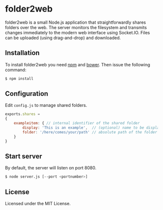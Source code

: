 folder2web
==========

folder2web is a small Node.js application that straightforwardly shares folders over the web. The server monitors the filesystem and transmits changes immediately to the modern web interface using Socket.IO. Files can be uploaded (using drag-and-drop) and downloaded.

## Installation

To install folder2web you need [npm](https://www.npmjs.org) and [bower](http://bower.io). Then issue the following command:

```sh
$ npm install
```

## Configuration

Edit `config.js` to manage shared folders.

```js
exports.shares = 
{
	exampleitem: { // internal identifier of the shared folder
		display: 'This is an example',  // (optional) name to be displayed in the web interface
		folder: '/here/comes/your/path' // absolute path of the folder
	}
}
```

## Start server

By default, the server will listen on port 8080.

```sh
$ node server.js [--port <portnumber>]
```

## License

Licensed under the MIT License.
